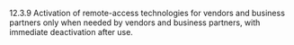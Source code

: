 12.3.9 Activation of remote-access technologies for vendors and business partners only when needed by vendors and business partners, with immediate deactivation after use.